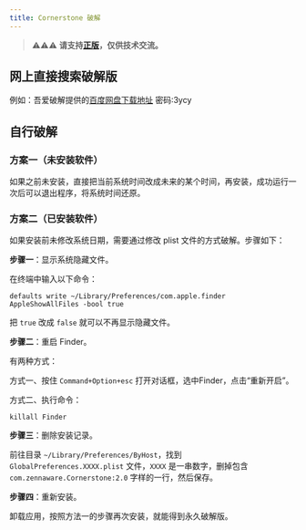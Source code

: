 ```yaml
---
title: Cornerstone 破解
---
```


> ⚠️⚠️⚠️ **请支持[正版](https://cornerstone.assembla.com)，仅供技术交流。**

## 网上直接搜索破解版

例如：吾爱破解提供的[百度网盘下载地址](https://pan.baidu.com/s/19UY-fokUDgEcX85O69dSng)  密码:3ycy

## 自行破解

### 方案一（未安装软件）

如果之前未安装，直接把当前系统时间改成未来的某个时间，再安装，成功运行一次后可以退出程序，将系统时间还原。

### 方案二（已安装软件）

如果安装前未修改系统日期，需要通过修改 plist 文件的方式破解。步骤如下：

**步骤一**：显示系统隐藏文件。

在终端中输入以下命令：

```
defaults write ~/Library/Preferences/com.apple.finder AppleShowAllFiles -bool true
```
  
把 `true` 改成 `false` 就可以不再显示隐藏文件。

**步骤二**：重启 Finder。

有两种方式：

方式一、按住 `Command+Option+esc` 打开对话框，选中Finder，点击“重新开启”。

方式二、执行命令：

```
killall Finder
```

**步骤三**：删除安装记录。

前往目录 `~/Library/Preferences/ByHost`，找到 `GlobalPreferences.XXXX.plist` 文件，`XXXX` 是一串数字，删掉包含 `com.zennaware.Cornerstone:2.0` 字样的一行，然后保存。

**步骤四**：重新安装。

卸载应用，按照方法一的步骤再次安装，就能得到永久破解版。

